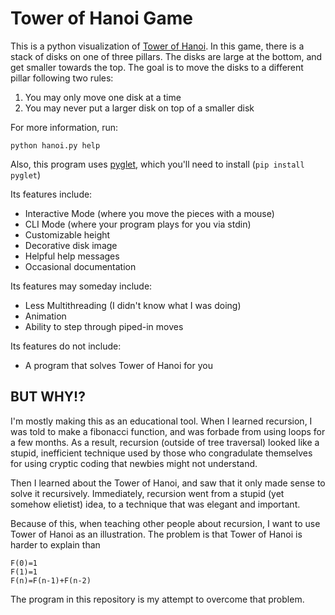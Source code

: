 Tower of Hanoi Game
===================

This is a python visualization of 
[Tower of Hanoi](https://en.wikipedia.org/wiki/Tower_of_Hanoi).
In this game, there is a stack of disks on one of three pillars. The disks are 
large at the bottom, and get smaller towards the top. The goal is to move the 
disks to a different pillar following two rules:

1. You may only move one disk at a time
2. You may never put a larger disk on top of a smaller disk

For more information, run:

    python hanoi.py help

Also, this program uses [pyglet](https://bitbucket.org/pyglet/pyglet/wiki/Home), which
you'll need to install (`pip install pyglet`)

Its features include:

 * Interactive Mode (where you move the pieces with a mouse)
 * CLI Mode (where your program plays for you via stdin)
 * Customizable height
 * Decorative disk image
 * Helpful help messages
 * Occasional documentation

Its features may someday include:

 * Less Multithreading (I didn't know what I was doing)
 * Animation
 * Ability to step through piped-in moves

Its features do not include:

 * A program that solves Tower of Hanoi for you

BUT WHY!?
---------

I'm mostly making this as an educational tool. When I learned recursion, I was
told to make a fibonacci function, and was forbade from using loops for a few
months. As a result, recursion  (outside of tree traversal) looked like a 
stupid, inefficient technique used by those who congradulate themselves for 
using cryptic coding that newbies might not understand.

Then I learned about the Tower of Hanoi, and saw that it only made sense to
solve it recursively.  Immediately, recursion went from a stupid (yet somehow
elietist) idea, to a technique that was elegant and important.

Because of this, when teaching other people about recursion, I want to use
Tower of Hanoi as an illustration.  The problem is that Tower of Hanoi is
harder to explain than

    F(0)=1
    F(1)=1
    F(n)=F(n-1)+F(n-2)

The program in this repository is my attempt to overcome that problem.
